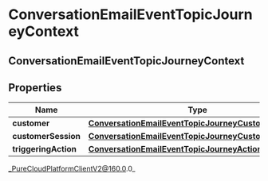 # ConversationEmailEventTopicJourneyContext

## ConversationEmailEventTopicJourneyContext

## Properties

|Name | Type | Description | Notes|
|------------ | ------------- | ------------- | -------------|
| **customer** | [**ConversationEmailEventTopicJourneyCustomer**](ConversationEmailEventTopicJourneyCustomer) |  | [optional] |
| **customerSession** | [**ConversationEmailEventTopicJourneyCustomerSession**](ConversationEmailEventTopicJourneyCustomerSession) |  | [optional] |
| **triggeringAction** | [**ConversationEmailEventTopicJourneyAction**](ConversationEmailEventTopicJourneyAction) |  | [optional] |



_PureCloudPlatformClientV2@160.0.0_
